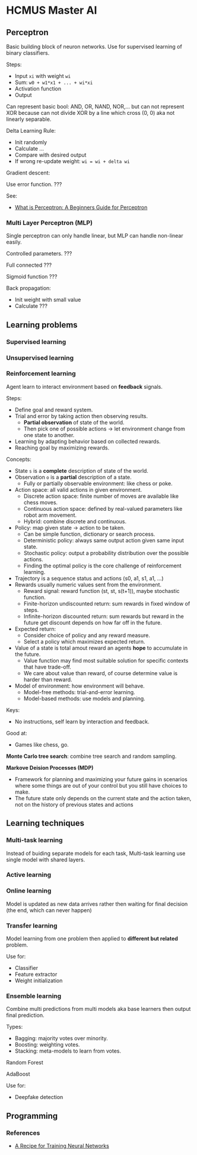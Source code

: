 # HCMUS Master AI

## Perceptron

Basic building block of neuron networks. Use for supervised learning of binary
classifiers.

Steps:

- Input `xi` with weight `wi`
- Sum: `w0 + w1*x1 + ... + wi*xi`
- Activation function
- Output

Can represent basic bool: AND, OR, NAND, NOR,... but can not represent XOR
because can not divide XOR by a line which cross (0, 0) aka not linearly
separable.

Delta Learning Rule:

- Init randomly
- Calculate ...
- Compare with desired output
- If wrong re-update weight: `wi = wi + delta wi`

Gradient descent:

Use error function. ???

See:

- [What is Perceptron: A Beginners Guide for Perceptron](https://www.simplilearn.com/tutorials/deep-learning-tutorial/perceptron)

### Multi Layer Perceptron (MLP)

Single perceptron can only handle linear, but MLP can handle non-linear easily.

Controlled parameters. ???

Full connected ???

Sigmoid function ???

Back propagation:

- Init weight with small value
- Calculate ???

## Learning problems

### Supervised learning

### Unsupervised learning

### Reinforcement learning

Agent learn to interact environment based on **feedback** signals.

Steps:

- Define goal and reward system.
- Trial and error by taking action then observing results.
  - **Partial observation** of state of the world.
  - Then pick one of possible actions -> let environment change from one state
    to another.
- Learning by adapting behavior based on collected rewards.
- Reaching goal by maximizing rewards.

Concepts:

- State `s` is a **complete** description of state of the world.
- Observation `o` is a **partial** description of a state.
  - Fully or partially observable environment: like chess or poke.
- Action space: all valid actions in given environment.
  - Discrete action space: finite number of moves are available like chess
    moves.
  - Continuous action space: defined by real-valued parameters like robot arm
    movement.
  - Hybrid: combine discrete and continuous.
- Policy: map given state -> action to be taken.
  - Can be simple function, dictionary or search process.
  - Deterministic policy: always same output action given same input state.
  - Stochastic policy: output a probability distribution over the possible
    actions.
  - Finding the optimal policy is the core challenge of reinforcement learning.
- Trajectory is a sequence status and actions (s0, a1, s1, a1, ...)
- Rewards usually numeric values sent from the environment.
  - Reward signal: reward function (st, st, s(t+1)), maybe stochastic function.
  - Finite-horizon undiscounted return: sum rewards in fixed window of steps.
  - Infinite-horizon discounted return: sum rewards but reward in the future get
    discount depends on how far off in the future.
- Expected return:
  - Consider choice of policy and any reward measure.
  - Select a policy which maximizes expected return.
- Value of a state is total amout reward an agents **hope** to accumulate in the
  future.
  - Value function may find most suitable solution for specific contexts that
    have trade-off.
  - We care about value than reward, of course determine value is harder than
    reward.
- Model of environment: how environment will behave.
  - Model-free methods: trial-and-error learning.
  - Model-based methods: use models and planning.

Keys:

- No instructions, self learn by interaction and feedback.

Good at:

- Games like chess, go.

**Monte Carlo tree search**: combine tree search and random sampling.

**Markove Deision Processes (MDP)**

- Framework for planning and maximizing your future gains in scenarios where
  some things are out of your control but you still have choices to make.
- The future state only depends on the current state and the action taken, not
  on the history of previous states and actions

## Learning techniques

### Multi-task learning

Instead of buiding separate models for each task, Multi-task learning use single
model with shared layers.

### Active learning

### Online learning

Model is updated as new data arrives rather then waiting for final decision (the
end, which can never happen)

### Transfer learning

Model learning from one problem then applied to **different but related**
problem.

Use for:

- Classifier
- Feature extractor
- Weight initialization

### Ensemble learning

Combine multi predictions from multi models aka base learners then output final
prediction.

Types:

- Bagging: majority votes over minority.
- Boosting: weighting votes.
- Stacking: meta-models to learn from votes.

Random Forest

AdaBoost

Use for:

- Deepfake detection

## Programming

### References

- [A Recipe for Training Neural Networks](http://karpathy.github.io/2019/04/25/recipe/)
